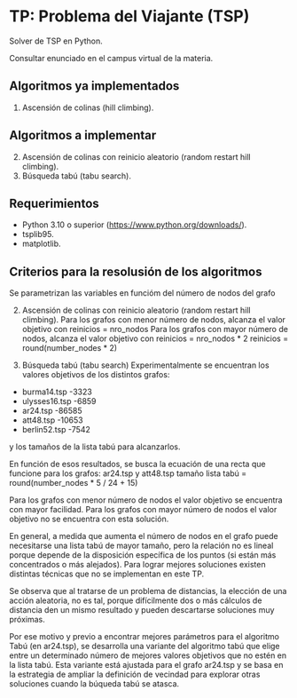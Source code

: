 # TP: Problema del Viajante (TSP)
Solver de TSP en Python. 

Consultar enunciado en el campus virtual de la materia.

## Algoritmos ya implementados
1. Ascensión de colinas (hill climbing).

## Algoritmos a implementar
2. Ascensión de colinas con reinicio aleatorio (random restart hill climbing).
3. Búsqueda tabú (tabu search).

## Requerimientos
* Python 3.10 o superior (https://www.python.org/downloads/).
* tsplib95.
* matplotlib.

## Criterios para la resolusión de los algoritmos
Se parametrizan las variables en funcióm del número de nodos del grafo

2. Ascensión de colinas con reinicio aleatorio (random restart hill climbing). 
Para los grafos con menor número de nodos, alcanza el valor objetivo con reinicios = nro_nodos
Para los grafos con mayor número de nodos, alcanza el valor objetivo con reinicios = nro_nodos * 2
reinicios = round(number_nodes * 2)

3. Búsqueda tabú (tabu search)
Experimentalmente se encuentran los valores objetivos de los distintos grafos:
* burma14.tsp     -3323
* ulysses16.tsp   -6859
* ar24.tsp        -86585
* att48.tsp       -10653
* berlin52.tsp    -7542

y los tamaños de la lista tabú para alcanzarlos.

En función de esos resultados, se busca la ecuación de una recta que funcione para los grafos: ar24.tsp y att48.tsp
tamaño lista tabú = round(number_nodes * 5 / 24 + 15)

Para los grafos con menor número de nodos el valor objetivo se encuentra con mayor facilidad.
Para los grafos con mayor número de nodos el valor objetivo no se encuentra con esta solución.

En general, a medida que aumenta el número de nodos en el grafo puede necesitarse una lista tabú de mayor tamaño,
pero la relación no es lineal porque depende de la disposición específica de los puntos (si están más concentrados o más alejados). Para lograr mejores soluciones existen distintas técnicas que no se implementan en este TP.

Se observa que al tratarse de un problema de distancias, la elección de una acción aleatoria, no es tal, porque difícilmente dos o más cálculos de distancia den un mismo resultado y pueden descartarse soluciones muy próximas.

Por ese motivo y previo a encontrar mejores parámetros para el algoritmo Tabú (en ar24.tsp), se desarrolla una variante del algoritmo tabú que elige entre un determinado número de mejores valores objetivos que no estén en la lista tabú. Esta variante está ajustada para el grafo ar24.tsp y se basa en la estrategia de ampliar la definición de vecindad para explorar otras soluciones cuando la búqueda tabú se atasca.


